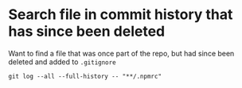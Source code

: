 # Search file in commit history that has since been deleted

Want to find a file that was once part of the repo, but had since been deleted and added to `.gitignore`

    git log --all --full-history -- "**/.npmrc"
